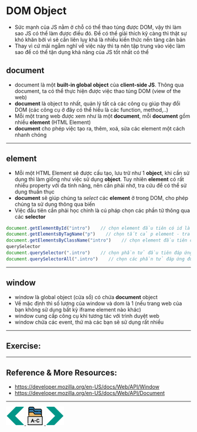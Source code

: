 # DOM Object
- Sức mạnh của JS nằm ở chỗ có thể thao túng được DOM, vậy thì làm sao JS có thể làm được điều đó. Để có thể giải thích kỹ càng thì thật sự khó khăn bởi vì sẽ cần liên luỵ khá là nhiều kiến thức nền tảng căn bản
- Thay vì cứ mãi ngẫm nghĩ về việc này thì ta nên tập trung vào việc làm sao để có thể tận dụng khả năng của JS tốt nhất có thể

## document
- document là một **built-in global object** của **client-side JS**. Thông qua document, ta có thể thực hiện được việc thao túng DOM (view of the web)
- **document** là object to nhất, quản lý tất cả các công cụ giúp thay đổi DOM (các công cụ ở đây có thể hiểu là các function, method,..)
- Mỗi một trang web được xem như là một **document**, mỗi **document** gồm nhiều **element** (HTML Element)
- **document** cho phép việc tạo ra, thêm, xoá, sửa các element một cách nhanh chóng

---

## element
- Mỗi một HTML Element sẽ được cấu tạo, lưu trữ như 1 **object**, khi cần sử dụng thì làm giống như việc sử dụng **object**. Tuy nhiên **element** có rất nhiều property với đa tính năng, nên cần phải nhớ, tra cứu để có thể sử dụng thuần thục
- **document** sẽ giúp chúng ta *select* các **element** ở trong DOM, cho phép chúng ta sử dụng thông qua biến
- Việc đầu tiên cần phải học chính là cú pháp chọn các phần tử thông qua các **selector**

```js
document.getElementById("intro")    // chọn element đầu tiên có id là intro
document.getElementsByTagName("p")    // chọn tất cả p element - trả về một Collections (tương tự như mảng)
document.getElementsByClassName("intro")    // chọn element đầu tiên có id là intro
querySelector
document.querySelector(".intro")    // chọn phần tử đầu tiên đáp ứng đủ điều kiện là các selector -> chọn tất cả class
document.querySelectorAll(".intro")    // chọn các phần tử đáp ứng đủ điều kiện là các selector -> chọn tất cả class
```

---

## window
- window là global object (cửa sổ) có chứa **document** object
- Về mặc định thì số lượng của window và dom là 1 (nếu trang web của bạn không sử dụng bất kỳ iframe element nào khác)
- window cung cấp công cụ khi tương tác với trình duyệt web
- window chứa các event, thứ mà các bạn sẽ sử dụng rất nhiều

---
## Exercise:

---

## Reference & More Resources: 
* https://developer.mozilla.org/en-US/docs/Web/API/Window
* https://developer.mozilla.org/en-US/docs/Web/API/Document
---
<!-- Navigator -->
<div>
<a href="Lecture-09.4.Callback.md">
    <img width=50 src="../sources/left-arrow.svg" >
</a>
<a href="README.md">
    <img width=50 src="../sources/index.svg" >
</a>
<a href="Lecture-10.2.element.md">
    <img  width=50 src="../sources/right-arrow.svg">
    </a>
</div>
<!-- Navigator -->